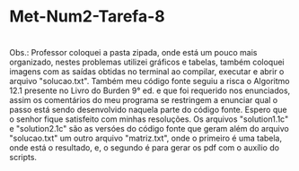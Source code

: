 # Met-Num2-Tarefa-8
#
#
 Obs.: Professor coloquei a pasta zipada, onde está um pouco mais organizado, nestes problemas utilizei gráficos e tabelas, também coloquei imagens com as saídas obtidas no terminal ao compilar, executar e abrir o arquivo "solucao.txt". Também meu código fonte seguiu a risca o Algoritmo 12.1 presente no Livro do Burden 9° ed. e que foi requerido nos enunciados, assim os comentários do meu programa se restringem a enunciar qual o passo está sendo desenvolvido naquela parte do código fonte. Espero que o senhor fique satisfeito com minhas resoluções. Os arquivos "solution1.1c" e "solution2.1c" são as versóes do código fonte que geram além do arquivo "solucao.txt" um outro arquivo "matriz.txt", onde o primeiro é uma tabela, onde está o resultado, e, o segundo é para gerar os pdf com o auxílio do scripts.

